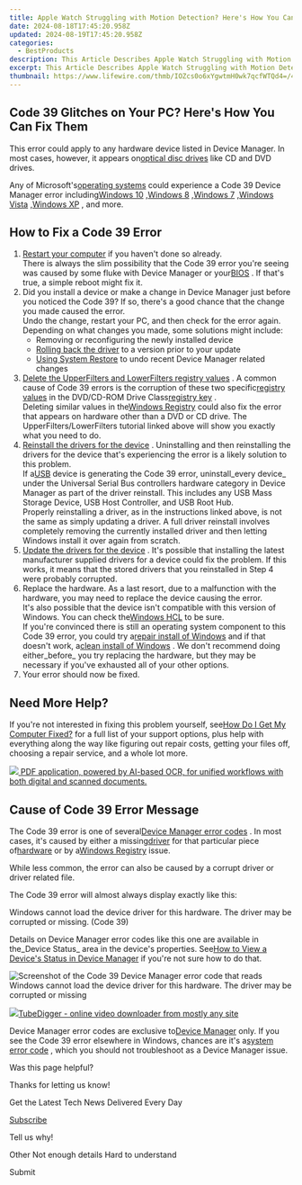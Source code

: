 ```yaml
---
title: Apple Watch Struggling with Motion Detection? Here's How You Can Fix It
date: 2024-08-18T17:45:20.958Z
updated: 2024-08-19T17:45:20.958Z
categories:
  - BestProducts
description: This Article Describes Apple Watch Struggling with Motion Detection? Here's How You Can Fix It
excerpt: This Article Describes Apple Watch Struggling with Motion Detection? Here's How You Can Fix It
thumbnail: https://www.lifewire.com/thmb/IOZcs0o6xYgwtmH0wk7qcfWTQd4=/400x300/filters:no_upscale():max_bytes(150000):strip_icc():format(webp)/apple-watch-not-registering-standing-how-to-fix-the-problem-5199115-1b7f5437d2db4e8482dbd5ca88aaa208.jpg
---
```


## Code 39 Glitches on Your PC? Here's How You Can Fix Them
 This error could apply to any hardware device listed in Device Manager. In most cases, however, it appears on[optical disc drives](https://www.lifewire.com/what-is-an-optical-disc-drive-2618157) like CD and DVD drives.  

 Any of Microsoft's[operating systems](https://www.lifewire.com/operating-systems-2625912) could experience a Code 39 Device Manager error including[Windows 10](https://www.lifewire.com/windows-10-2626217) ,[Windows 8](https://www.lifewire.com/windows-8-2626235) ,[Windows 7](https://www.lifewire.com/windows-7-2626265) ,[Windows Vista](https://www.lifewire.com/windows-vista-2626311) ,[Windows XP](https://www.lifewire.com/windows-xp-2626354) , and more.

## How to Fix a Code 39 Error

1. [Restart your computer](https://www.lifewire.com/how-to-reboot-a-computer-2624568) if you haven't done so already.  
 There is always the slim possibility that the Code 39 error you're seeing was caused by some fluke with Device Manager or your[BIOS](https://www.lifewire.com/bios-basic-input-output-system-2625820) . If that's true, a simple reboot might fix it.
2. Did you install a device or make a change in Device Manager just before you noticed the Code 39? If so, there's a good chance that the change you made caused the error.  
 Undo the change, restart your PC, and then check for the error again.  
 Depending on what changes you made, some solutions might include:  
   * Removing or reconfiguring the newly installed device  
   * [Rolling back the driver](https://www.lifewire.com/how-to-roll-back-a-driver-in-windows-2619217) to a version prior to your update  
   * [Using System Restore](https://www.lifewire.com/how-to-use-system-restore-in-windows-2626131) to undo recent Device Manager related changes
3. [Delete the UpperFilters and LowerFilters registry values](https://www.lifewire.com/how-to-delete-the-upperfilters-and-lowerfilters-registry-values-2619222) . A common cause of Code 39 errors is the corruption of these two specific[registry values](https://www.lifewire.com/what-is-a-registry-value-2626042) in the DVD/CD-ROM Drive Class[registry key](https://www.lifewire.com/what-is-a-registry-key-2625999) .  
 Deleting similar values in the[Windows Registry](https://www.lifewire.com/windows-registry-2625992) could also fix the error that appears on hardware other than a DVD or CD drive. The UpperFilters/LowerFilters tutorial linked above will show you exactly what you need to do.
4. [Reinstall the drivers for the device](https://www.nodevice.com/articles/windows/uninstall-windows-drivers) . Uninstalling and then reinstalling the drivers for the device that's experiencing the error is a likely solution to this problem.  
 If a[USB](https://www.lifewire.com/universal-serial-bus-usb-2626039) device is generating the Code 39 error, uninstall_every device_ under the Universal Serial Bus controllers hardware category in Device Manager as part of the driver reinstall. This includes any USB Mass Storage Device, USB Host Controller, and USB Root Hub.  
 Properly reinstalling a driver, as in the instructions linked above, is not the same as simply updating a driver. A full driver reinstall involves completely removing the currently installed driver and then letting Windows install it over again from scratch.
5. [Update the drivers for the device](https://www.lifewire.com/how-to-update-drivers-in-windows-2619214) . It's possible that installing the latest manufacturer supplied drivers for a device could fix the problem. If this works, it means that the stored drivers that you reinstalled in Step 4 were probably corrupted.
6. Replace the hardware. As a last resort, due to a malfunction with the hardware, you may need to replace the device causing the error.  
 It's also possible that the device isn't compatible with this version of Windows. You can check the[Windows HCL](https://www.lifewire.com/what-is-the-windows-hardware-compatibility-list-2625914) to be sure.  
 If you're convinced there is still an operating system component to this Code 39 error, you could try a[repair install of Windows](https://www.lifewire.com/how-do-i-automatically-repair-windows-problems-2624907) and if that doesn't work, a[clean install of Windows](https://www.lifewire.com/how-to-clean-install-windows-2624904) . We don't recommend doing either_before_ you try replacing the hardware, but they may be necessary if you've exhausted all of your other options.
7. Your error should now be fixed.

## Need More Help?

 If you're not interested in fixing this problem yourself, see[How Do I Get My Computer Fixed?](https://www.lifewire.com/how-do-i-get-my-computer-fixed-2625167) for a full list of your support options, plus help with everything along the way like figuring out repair costs, getting your files off, choosing a repair service, and a whole lot more.

<!-- affiliate ads begin -->
<a href="https://checkout.abbyy.com/order/checkout.php?PRODS=39254762&QTY=1&AFFILIATE=108875&CART=1"> <img src="https://secure.avangate.com/images/merchant/0e5fb5c76fca16adbee503c9aff393cd/products/11_FR-Badges-NEW-FR-Standard-16-WIN-200.png" border="0"> PDF application, powered by AI-based OCR, for unified workflows with both digital and scanned documents. </a>
<!-- affiliate ads end -->
## Cause of Code 39 Error Message

 The Code 39 error is one of several[Device Manager error codes](https://www.lifewire.com/device-manager-error-codes-4159098) . In most cases, it's caused by either a missing[driver](https://www.lifewire.com/what-is-a-device-driver-2625796) for that particular piece of[hardware](https://www.lifewire.com/computer-hardware-2625895) or by a[Windows Registry](https://www.lifewire.com/windows-registry-2625992) issue.

 While less common, the error can also be caused by a corrupt driver or driver related file.

 The Code 39 error will almost always display exactly like this:

 Windows cannot load the device driver for this hardware. The driver may be corrupted or missing. (Code 39)  

 Details on Device Manager error codes like this one are available in the_Device Status_ area in the device's properties. See[How to View a Device's Status in Device Manager](https://www.lifewire.com/how-do-i-view-a-devices-status-in-device-manager-in-windows-2619211) if you're not sure how to do that.  

![Screenshot of the Code 39 Device Manager error code that reads Windows cannot load the device driver for this hardware. The driver may be corrupted or missing](https://www.lifewire.com/thmb/JQ0REJgQXosmbOzFwTzkgyKr59s=/1500x0/filters:no_upscale():max_bytes(150000):strip_icc():format(webp)/device-manager-code-39-error-cannot-load-the-device-driver-59a045040d327a001007b10c.png)

<!-- affiliate ads begin -->
<a href="https://secure.2checkout.com/order/checkout.php?PRODS=4572700&QTY=1&AFFILIATE=108875&CART=1"><img src="	https://www.tubedigger.com/wp-content/uploads/2020/08/tubedigger-software-new.png" border="0">TubeDigger - online video downloader from mostly any site</a>
<!-- affiliate ads end -->
 Device Manager error codes are exclusive to[Device Manager](https://www.lifewire.com/device-manager-2625860) only. If you see the Code 39 error elsewhere in Windows, chances are it's a[system error code](https://www.lifewire.com/system-error-code-2625996) , which you should not troubleshoot as a Device Manager issue.

Was this page helpful?

Thanks for letting us know!

 Get the Latest Tech News Delivered Every Day

[Subscribe](https://www.lifewire.com/#)

Tell us why!

 Other  Not enough details  Hard to understand

 Submit

<ins class="adsbygoogle"
     style="display:block"
     data-ad-format="autorelaxed"
     data-ad-client="ca-pub-7571918770474297"
     data-ad-slot="1223367746"></ins>



<ins class="adsbygoogle"
     style="display:block"
     data-ad-client="ca-pub-7571918770474297"
     data-ad-slot="8358498916"
     data-ad-format="auto"
     data-full-width-responsive="true"></ins>



